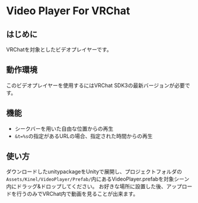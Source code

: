 # Video Player For VRChat

## はじめに

VRChatを対象としたビデオプレイヤーです。

## 動作環境

このビデオプレイヤーを使用するにはVRChat SDK3の最新バージョンが必要です。

## 機能
- シークバーを用いた自由な位置からの再生
- `&t=%s`の指定があるURLの場合、指定された時間からの再生

## 使い方

ダウンロードしたunitypackageをUnityで展開し、プロジェクトフォルダの`Assets/Kinel/VideoPlayer/Prefab/`内にあるVideoPlayer.prefabを対象シーン内にドラッグ&ドロップしてください。
お好きな場所に設置した後、アップロードを行うのみでVRChat内で動画を見ることが出来ます。